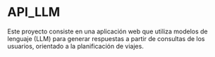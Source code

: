 # API_LLM
Este proyecto consiste en una aplicación web que utiliza modelos de lenguaje (LLM) para generar respuestas a partir de consultas de los usuarios, orientado a la planificación de viajes.
